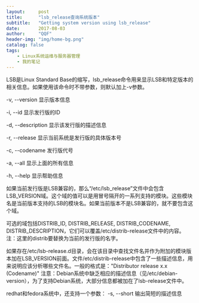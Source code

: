 ```yaml
---
layout:     post
title:      "lsb_release查询系统版本"
subtitle:   "Getting system version using lsb_release"
date:       2017-08-03
author:     "QQF"
header-img: "img/home-bg.png"
catalog: false
tags:
    - Linux系统运维与服务器管理
    - 我的笔记
---
```


LSB是Linux Standard Base的缩写，lsb_release命令用来显示LSB和特定版本的相关信息。如果使用该命令时不带参数，则默认加上-v参数。

-v, --version
显示版本信息

-i, --id
显示发行版的ID

-d, --description
显示该发行版的描述信息

-r, --release
显示当前系统是发行版的具体版本号

-c, --codename
发行版代号

-a, --all
显示上面的所有信息

-h, --help
显示帮助信息

如果当前发行版是LSB兼容的，那么“/etc/lsb_release”文件中会包含LSB_VERSION域。这个域的值可以是用冒号隔开的一系列支持的模块。这些模块名是当前版本支持的LSB的模块名。如果当前版本不是LSB兼容的，就不要包含这个域。

可选的域包括DISTRIB_ID, DISTRIB_RELEASE, DISTRIB_CODENAME, DISTRIB_DESCRIPTION，它们可以覆盖/etc/distrib-release文件中的内容。注：这里的distrib要替换为当前的发行版的名字。

如果存在/etc/lsb-release.d目录，会在该目录中查找文件名并作为附加的模块版本加在LSB_VERSION前面。文件/etc/distrib-release中包含了一些描述信息，用来说明应该分析哪些文件名。一般的格式是："Distributor release x.x (Codename)"
注意：Debian系统中缺乏相应的描述信息（见/etc/debian-version），为了支持Debian系统，大部分信息都被加在了lsb-release文件中。

redhat和fedora系统中，还支持一个参数：
-s, --short 
输出简短的描述信息